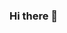 ### Hi there 👋

<!--
**iamerc/iamerc** is a ✨ _special_ ✨ repository because its `README.md` (this file) appears on your GitHub profile.

Here are some ideas to get you started:

- 🔭 I’m currently working on: ZMK_Setup
- 🌱 I’m currently learning: C++
- 💬 Ask me about: Anything
- 📫 How to reach me: Discord
- 😄 Pronouns: He/Him 
-->
